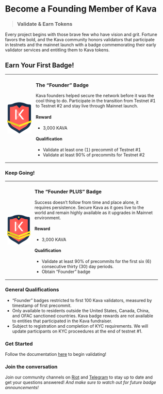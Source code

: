 # Become a Founding Member of Kava

> ### Validate & Earn Tokens

Every project begins with those brave few who have vision and grit. Fortune favors the bold, and the Kava community honors validators that participate in testnets and the mainnet launch with a badge commemorating their early validator services and entitling them to Kava tokens.

## Earn Your First Badge!

|                                             |                                                                                                                                                                                                                                                                                                                                                                                                                 |
| ------------------------------------------- | --------------------------------------------------------------------------------------------------------------------------------------------------------------------------------------------------------------------------------------------------------------------------------------------------------------------------------------------------------------------------------------------------------------- |
| <img src="./founder-badge.png" width="280"> | <h3>The “Founder” Badge</h3><p>Kava founders helped secure the network before it was the cool thing to do. Participate in the transition from Testnet #1 to Testnet #2 and stay live through Mainnet launch.</p><h4>Reward</h4><ul><li>3,000 KAVA</li></ul><h4>Qualification</h4><ul><li>Validate at least one (1) precommit of Testnet #1</li><li>Validate at least 90% of precommits for Testnet #2</li></ul> |

### Keep Going!

|                                             |                                                                                                                                                                                                                                                                                                                                                                                                                 |
| ------------------------------------------- | --------------------------------------------------------------------------------------------------------------------------------------------------------------------------------------------------------------------------------------------------------------------------------------------------------------------------------------------------------------------------------------------------------------- |
| <img src="./founder-plus.png" width="280"> | <h3>The “Founder PLUS” Badge</h3><p>Success doesn’t follow from time and place alone, it requires persistence. Secure Kava as it goes live to the world and remain highly available as it upgrades in Mainnet environment.</p><h4>Reward</h4><ul><li>3,000 KAVA</li></ul><h4>Qualification</h4><ul><li>Validate at least 90% of precommits for the first six (6) consecutive thirty (30) day periods.</li><li>Obtain “Founder” badge</li></ul> |

### General Qualifications

- “Founder” badges restricted to first 100 Kava validators, measured by timestamp of first precommit.
- Only available to residents outside the United States, Canada, China, and OFAC sanctioned countries. Kava badge rewards are not available to entities that participated in the Kava fundraiser.
- Subject to registration and completion of KYC requirements. We will update participants on KYC proceedures at the end of testnet #1.

### Get Started

Follow the documentation [here](https://github.com/Kava-Labs/kava-devnet) to begin validating!

### Join the conversation

Join our community channels on [Riot](https://riot.im/app/#/room/#kava-validators:matrix.org) and [Telegram](https://t.me/kavalabs) to stay up to date and get your questions answered! _And make sure to watch out for future badge announcements!_
